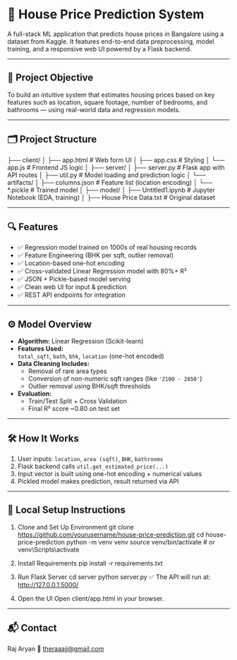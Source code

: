 # 🏡 House Price Prediction System

A full-stack ML application that predicts house prices in Bangalore using a dataset from Kaggle. It features end-to-end data preprocessing, model training, and a responsive web UI powered by a Flask backend.

---

## 🎯 Project Objective

To build an intuitive system that estimates housing prices based on key features such as location, square footage, number of bedrooms, and bathrooms — using real-world data and regression models.

---

## 🗂️ Project Structure

├── client/
│ ├── app.html # Web form UI
│ ├── app.css # Styling
│ └── app.js # Frontend JS logic
│
├── server/
│ ├── server.py # Flask app with API routes
│ ├── util.py # Model loading and prediction logic
│ └── artifacts/
│ ├── columns.json # Feature list (location encoding)
│ └── *.pickle # Trained model
│
├── model/
│ ├── Untitled1.ipynb # Jupyter Notebook (EDA, training)
│
├── House Price Data.txt # Original dataset


---

## 🔍 Features

- ✅ Regression model trained on 1000s of real housing records
- ✅ Feature Engineering (BHK per sqft, outlier removal)
- ✅ Location-based one-hot encoding
- ✅ Cross-validated Linear Regression model with 80%+ R²
- ✅ JSON + Pickle-based model serving
- ✅ Clean web UI for input & prediction
- ✅ REST API endpoints for integration

---

## ⚙️ Model Overview

- **Algorithm:** Linear Regression (Scikit-learn)
- **Features Used:**  
  `total_sqft`, `bath`, `bhk`, `location` (one-hot encoded)
- **Data Cleaning Includes:**
  - Removal of rare area types
  - Conversion of non-numeric sqft ranges (like `'2100 - 2850'`)
  - Outlier removal using BHK/sqft thresholds
- **Evaluation:**
  - Train/Test Split + Cross Validation
  - Final R² score ~0.80 on test set

---

## 🛠️ How It Works

1. User inputs: `location`, `area (sqft)`, `BHK`, `bathrooms`
2. Flask backend calls `util.get_estimated_price(...)`
3. Input vector is built using one-hot encoding + numerical values
4. Pickled model makes prediction, result returned via API

---

##  🧪 Local Setup Instructions
1. Clone and Set Up Environment
git clone https://github.com/yourusername/house-price-prediction.git
cd house-price-prediction
python -m venv venv
source venv/bin/activate  # or venv\Scripts\activate

2. Install Requirements
pip install -r requirements.txt

3. Run Flask Server
cd server
python server.py
✅ The API will run at: http://127.0.0.1:5000/

4. Open the UI
Open client/app.html in your browser.

---

## 📬 Contact
Raj Aryan
📧 theraaajj@gmail.com

